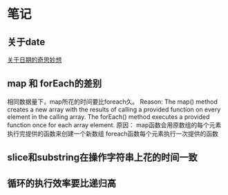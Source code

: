 # 笔记

## 关于date
[关于日期的奇思妙想](https://github.com/lishengzxc/bblog/issues/5)


## map 和 forEach的差别
相同数据量下，map所花的时间要比foreach久。
Reason:
The map() method creates a new array with the results of calling a provided function on every element in the calling array.
The forEach() method executes a provided function once for each array element.
原因：
map函数会用原数组的每个元素执行完提供的函数来创建一个新数组
foreach函数每个元素执行一次提供的函数


## slice和substring在操作字符串上花的时间一致

## 循环的执行效率要比递归高
